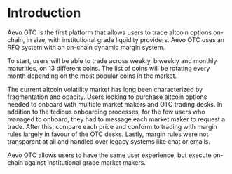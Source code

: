 # Introduction

Aevo OTC is the first platform that allows users to trade altcoin options on-chain, in size, with institutional grade liquidity providers. Aevo OTC uses an RFQ system with an on-chain dynamic margin system.

To start, users will be able to trade across weekly, biweekly and monthly maturities, on 13 different coins. The list of coins will be rotating every month depending on the most popular coins in the market.

The current altcoin volatility market has long been characterized by fragmentation and opacity. Users looking to purchase altcoin options needed to onboard with multiple market makers and OTC trading desks. In addition to the tedious onboarding processes, for the few users who managed to onboard, they had to message each market maker to request a trade. After this, compare each price and conform to trading with margin rules largely in favour of the OTC desks. Lastly, margin rules were not transparent at all and handled over legacy systems like chat or emails.

Aevo OTC allows users to have the same user experience, but execute on-chain against institutional grade market makers.

